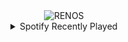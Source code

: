 <div align="center">
<picture>
    <source media="(prefers-color-scheme: dark)" srcset="https://i.ibb.co/C1h9LrX/output-gif.gif">
    <source media="(prefers-color-scheme: light)" srcset="https://i.ibb.co/C1h9LrX/output-gif.gif">
    <img alt="RENOS" src="https://i.ibb.co/C1h9LrX/output-gif.gif">
</picture>
<details>
<summary>Spotify Recently Played</summary>
<img src="https://spotify-recently-played-readme.vercel.app/api?user=31d6d6zerc5ct6kck32na2ozsqf4&unique=1&width=400" alt="Spotify" />
</details>
</div>

<!-- Image deletion URL: https://ibb.co/j6gwtpx/4864519ef677bfd53b7822e7f91aed90 -->